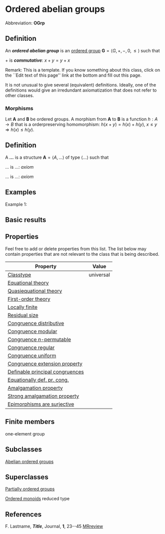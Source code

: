 # Ordered abelian groups

Abbreviation: **OGrp**

## Definition
An ***ordered abelian group*** is an [ordered group](ordered_groups.md) $\mathbf{G}=\langle G,+,-,0,\le\rangle$ such that

$+$ is ***commutative***:  $x+y=y+x$

Remark: This is a template.
If you know something about this class, click on the ``Edit text of this page'' link at the bottom and fill out this page.

It is not unusual to give several (equivalent) definitions. Ideally, one of the definitions would give an irredundant axiomatization that does not refer to other classes.

### Morphisms
Let $\mathbf{A}$ and $\mathbf{B}$ be ordered groups. A morphism from $\mathbf{A}$ to $\mathbf{B}$ is a function $h:A\rightarrow B$ that is a orderpreserving homomorphism: 
$h(x + y)=h(x) + h(y)$,
$x\le y\Longrightarrow h(x)\le h(y)$.

## Definition
A ***...*** is a structure $\mathbf{A}=\langle A,...\rangle$ of type $\langle
...\rangle$ such that

$...$ is ...:  $axiom$
  
$...$ is ...:  $axiom$

## Examples
Example 1: 

## Basic results


## Properties
Feel free to add or delete properties from this list. The list below may contain properties that are not relevant to the class that is being described.



|Property|Value|
|---|---|
|[Classtype](classtype.md)                        |universal  |
|[Equational theory](equational_theory.md)                | |
|[Quasiequational theory](quasiequational_theory.md)           | |
|[First-order theory](first-order_theory.md)               | |
|[Locally finite](locally_finite.md)                   | |
|[Residual size](residual_size.md)                    | |
|[Congruence distributive](congruence_distributive.md)          | |
|[Congruence modular](congruence_modular.md)               | |
|[Congruence $n$-permutable](congruence_$n$-permutable.md)        | |
|[Congruence regular](congruence_regular.md)               | |
|[Congruence uniform](congruence_uniform.md)               | |
|[Congruence extension property](congruence_extension_property.md)    | |
|[Definable principal congruences](definable_principal_congruences.md)  | |
|[Equationally def. pr. cong.](equationally_def._pr._cong..md)      | |
|[Amalgamation property](amalgamation_property.md)            | |
|[Strong amalgamation property](strong_amalgamation_property.md)     | |
|[Epimorphisms are surjective](epimorphisms_are_surjective.md)      | |

## Finite members
one-element group

## Subclasses
  [Abelian ordered groups](abelian_ordered_groups.md)


## Superclasses
  [Partially ordered groups](partially_ordered_groups.md)

  [Ordered monoids](ordered_monoids.md) reduced type


## References


F. Lastname, ***Title***, Journal, **1**, 23--45 [MRreview](mrreviews.md) 



